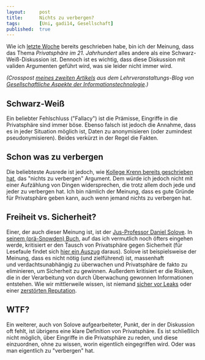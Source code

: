 ```yaml
---
layout: 	post
title: 		Nichts zu verbergen?
tags: 		[Uni, gadi14, Gesellschaft]
published: 	true
---
```


Wie ich <a href="http://blog.2904.cc/2014/03/16/post-privacy/">letzte Woche</a> bereits geschrieben habe, bin ich der Meinung, dass das Thema <em>Privatsph&auml;re im 21.&nbsp;Jahrhundert </em>alles andere als eine&nbsp;Schwarz-Wei&szlig;-Diskussion ist. Dennoch ist es wichtig, dass diese&nbsp;Diskussion mit validen Argumenten gef&uuml;hrt wird, was sie leider nicht immer wird.

*(Crosspost [meines zweiten Artikels](http://tugll.tugraz.at/blog/view/41280/ich-habe-nichts-zu-verbergen) aus dem Lehrveranstaltungs-Blog von [Gesellschaftliche Aspekte der Informationstechnologie](http://blog.2904.cc/2014/03/14/gadi14/).)*

## Schwarz-Wei&szlig;
Ein beliebter Fehlschluss ("Fallacy") ist die Pr&auml;misse, Eingriffe in die Privatsph&auml;re sind immer b&ouml;se. Ebenso falsch ist jedoch die Annahme, dass es in jeder Situation m&ouml;glich ist, Daten zu anonymisieren (oder zumindest pseudonymisieren). Beides verk&uuml;rzt in der Regel die Fakten.

## Schon was zu verbergen
Die beliebteste Ausrede ist jedoch, wie <a href="http://tugll.tugraz.at/blog/view/41273/wie-erklart-man-einem-durchschnittsbenutzer-dass-man-kein-paranoider-aluhuttrager-ist">Kollege Krenn bereits geschrieben hat</a>, das "nichts zu verbergen" Argument. Dem w&uuml;rde ich jedoch nicht mit einer Aufz&auml;hlung von Dingen widersprechen, die trotz allem doch jede und jeder zu verbergen hat. Ich bin n&auml;mlich der Meinung, dass es gute Gr&uuml;nde f&uuml;r Privatsph&auml;re geben kann, auch wenn jemand nichts zu verbergen hat.

## Freiheit vs. Sicherheit?
Einer, der auch dieser Meinung ist, ist der <a href="https://en.wikipedia.org/wiki/Daniel_J._Solove">Jus-Professor Daniel Solove</a>. In <a href="https://en.wikipedia.org/wiki/Nothing_to_Hide:_The_False_Tradeoff_Between_Privacy_and_Security">seinem (pr&auml;-Snowden) Buch</a>, auf das ich vermutlich noch &ouml;fters eingehen werde, kritisiert er den Tausch von Privatsph&auml;re gegen Sicherheit (f&uuml;r Lesefaule findet sich <a href="https://chronicle.com/article/Why-Privacy-Matters-Even-if/127461/">hier ein Auszug</a> daraus). Solove ist beispielsweise der Meinung, dass es nicht n&ouml;tig (und zielf&uuml;hrend) ist, massenhaft und&nbsp;verdachtsunabh&auml;ngig zu &uuml;berwachen und Privatsph&auml;re de fakto zu eliminieren, um Sicherheit zu gewinnen. Au&szlig;erdem kritisiert er die Risiken, die in der Verarbeitung von durch &Uuml;berwachung gewonnen Informationen entstehen. Wie wir mittlerweile wissen, ist niemand <a href="http://www.theguardian.com/world/2013/jun/09/edward-snowden-nsa-whistleblower-surveillance">sicher vor Leaks</a> oder einer <a href="http://tugll.tugraz.at/blog/view/41065/wie-man-jemand-mundtot-macht">zerst&ouml;rten Reputation</a>.

## WTF?
Ein weiterer, auch von Solove aufgearbeiteter, Punkt, der in der Diskussion oft fehlt, ist &uuml;brigens eine klare Definition von Privatsph&auml;re. Es ist schlie&szlig;lich nicht m&ouml;glich, &uuml;ber Eingriffe in die Privatsph&auml;re zu reden, und diese einzuordnen, ohne zu wissen, worin eigentlich eingegriffen wird. Oder was man eigentlich zu "verbergen" hat.
